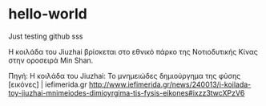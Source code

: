 # hello-world
Just testing github
sss

Η κοιλάδα του Jiuzhai βρίσκεται στο εθνικό πάρκο της Νοτιοδυτικής Κίνας στην οροσειρά Min Shan.

Πηγή: Η κοιλάδα του Jiuzhai: Το μνημειώδες δημιούργημα της φύσης [εικόνες] | iefimerida.gr http://www.iefimerida.gr/news/240013/i-koilada-toy-jiuzhai-mnimeiodes-dimioyrgima-tis-fysis-eikones#ixzz3twcXPzV6
